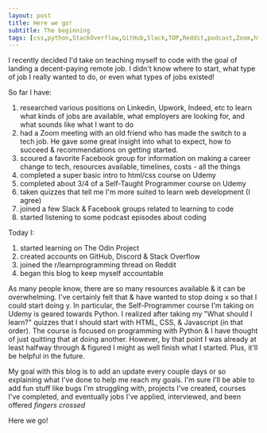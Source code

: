 ```yaml
---
layout: post
title: Here we go!
subtitle: The beginning
tags: [css,python,StackOverflow,GitHub,Slack,TOP,Reddit,podcast,Zoom,html,Discord,Facebook,Udemy]
---
```


I recently decided I'd take on teaching myself to code with the goal of landing a decent-paying remote job. I didn't know where to start, what type of job I really wanted to do, or even what types of jobs existed!

So far I have:
1. researched various positions on Linkedin, Upwork, Indeed, etc to learn what kinds of jobs are available, what employers are looking for, and what sounds like what I want to do
1. had a Zoom meeting with an old friend who has made the switch to a tech job. He gave some great insight into what to expect, how to succeed & recommendations on getting started.
1. scoured a favorite Facebook group for information on making a career change to tech, resources available, timelines, costs - all the things
1. completed a super basic intro to html/css course on Udemy
1. completed about 3/4 of a Self-Taught Programmer course on Udemy
1. taken quizzes that tell me I'm more suited to learn web development (I agree)
1. joined a few Slack & Facebook groups related to learning to code
1. started listening to some podcast episodes about coding

Today I:
1. started learning on The Odin Project
1. created accounts on GitHub, Discord & Stack Overflow
1. joined the r/learnprogramming thread on Reddit
1. began this blog to keep myself accountable

As many people know, there are so many resources available & it can be overwhelming. I've certainly felt that & have wanted to stop doing x so that I could start doing y. In particular, the Self-Programmer course I'm taking on Udemy is geared towards Python. I realized after taking my "What should I learn?" quizzes that I should start with HTML, CSS, & Javascript (in that order). The course is focused on programming with Python & I have thought of just quitting that at doing another. However, by that point I was already at least halfway through & figured I might as well finish what I started. Plus, it'll be helpful in the future.

My goal with this blog is to add an update every couple days or so explaining what I've done to help me reach my goals. I'm sure I'll be able to add fun stuff like bugs I'm struggling with, projects I've created, courses I've completed, and eventually jobs I've applied, interviewed, and been offered _*fingers crossed*_

Here we go!
